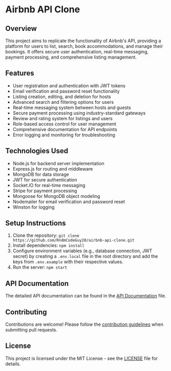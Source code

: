 # Airbnb API Clone

## Overview

This project aims to replicate the functionality of Airbnb's API, providing a platform for users to list, search, book accommodations, and manage their bookings. It offers secure user authentication, real-time messaging, payment processing, and comprehensive listing management.

## Features

- User registration and authentication with JWT tokens
- Email verification and password reset functionality
- Listing creation, editing, and deletion for hosts
- Advanced search and filtering options for users
- Real-time messaging system between hosts and guests
- Secure payment processing using industry-standard gateways
- Review and rating system for listings and users
- Role-based access control for user management
- Comprehensive documentation for API endpoints
- Error logging and monitoring for troubleshooting

## Technologies Used

- Node.js for backend server implementation
- Express.js for routing and middleware
- MongoDB for data storage
- JWT for secure authentication
- Socket.IO for real-time messaging
- Stripe for payment processing
- Mongoose for MongoDB object modeling
- Nodemailer for email verification and password reset
- Winston for logging

## Setup Instructions

1. Clone the repository: `git clone https://github.com/RndmCodeGuy20/airbnb-api-clone.git`
2. Install dependencies: `npm install`
3. Configure environment variables (e.g., database connection, JWT secret) by creating a `.env.local` file in the root directory and add the keys from `.env.example` with their respective values.
4. Run the server: `npm start`

## API Documentation

The detailed API documentation can be found in the [API Documentation](./docs/api.md) file.

## Contributing

Contributions are welcome! Please follow the [contribution guidelines](CONTRIBUTING.md) when submitting pull requests.

## License

This project is licensed under the MIT License - see the [LICENSE](LICENSE) file for details.
